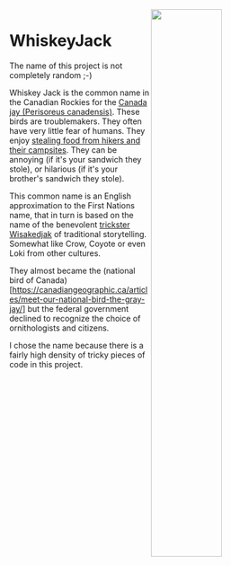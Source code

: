 <img src="https://i.reddituploads.com/bbfc8fae3d03499bacbbee5ddc02f070" width=50% align=right >

# WhiskeyJack
The name of this project is not completely random ;-)

Whiskey Jack is the common name in the Canadian Rockies for the [Canada jay (Perisoreus canadensis)](https://en.wikipedia.org/wiki/Canada_jay).
These birds are troublemakers.
They often have very little fear of humans.
They enjoy [stealing food from hikers and their campsites](https://en.wikipedia.org/wiki/Canada_jay#Cultural_significance).
They can be annoying (if it's your sandwich they stole),
or hilarious (if it's your brother's sandwich they stole).

This common name is an English approximation to the First Nations name,
that in turn is based on the name of the benevolent
[trickster](https://en.wikipedia.org/wiki/Trickster)
[Wisakedjak](https://en.wikipedia.org/wiki/Wisakedjak)
of traditional storytelling.
Somewhat like Crow, Coyote or even Loki from other cultures.

They almost became the
(national bird of Canada)[https://canadiangeographic.ca/articles/meet-our-national-bird-the-gray-jay/]
but the federal government declined to recognize the choice of ornithologists and citizens.

I chose the name because there is a fairly high density of tricky pieces of code in this project.
